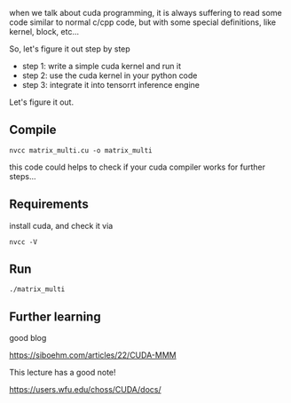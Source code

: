 when we talk about cuda programming, it is always suffering to read some code similar to normal c/cpp code, but with some special definitions, like kernel, block, etc...

So, let's figure it out step by step

* step 1: write a simple cuda kernel and run it
* step 2: use the cuda kernel in your python code
* step 3: integrate it into tensorrt inference engine

Let's figure it out.

## Compile

```
nvcc matrix_multi.cu -o matrix_multi
```

this code could helps to check if your cuda compiler works for further steps...



## Requirements

install cuda, and check it via

`nvcc -V`

## Run

`./matrix_multi`

## Further learning

good blog

https://siboehm.com/articles/22/CUDA-MMM

This lecture has a good note!

https://users.wfu.edu/choss/CUDA/docs/
